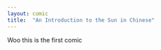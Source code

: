 ```yaml
---
layout: comic
title:  "An Introduction to the Sun in Chinese"
---
```


Woo this is the first comic